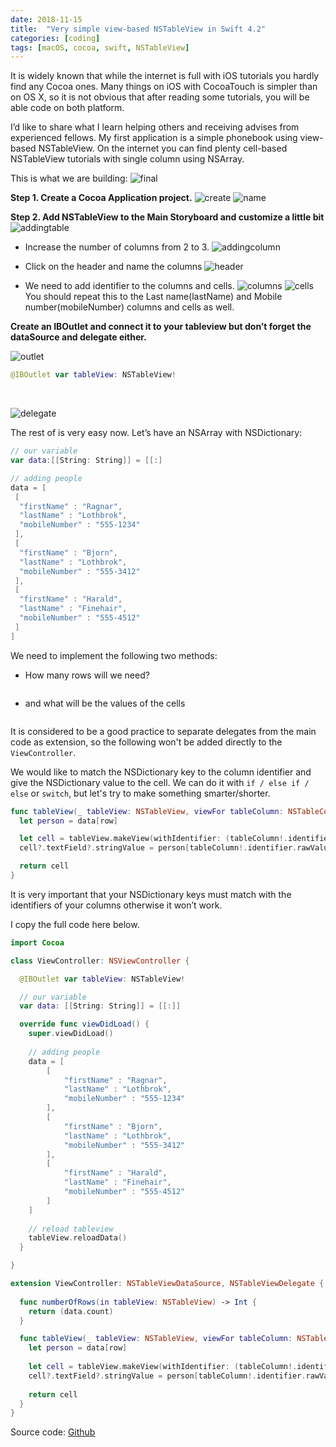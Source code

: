 ```yaml
---
date: 2018-11-15
title:  "Very simple view-based NSTableView in Swift 4.2"
categories: [coding]
tags: [macOS, cocoa, swift, NSTableView]
---
```


It is widely known that while the internet is full with iOS tutorials you hardly find any Cocoa ones. Many things on iOS with CocoaTouch is simpler than on OS X, so it is not obvious that after reading some tutorials, you will be able code on both platform.

I’d like to share what I learn helping others and receiving advises from experienced fellows. My first application is a simple phonebook using view-based NSTableView. On the internet you can find plenty cell-based NSTableView tutorials with single column using NSArray.

This is what we are building:
![final][NSTableview1]

**Step 1. Create a Cocoa Application project.**
![create][NSTableview1-1]
![name][NSTableview1-2]

**Step 2. Add NSTableView to the Main Storyboard and customize a little bit**
![addingtable][NSTableview1-3]

- Increase the number of columns from 2 to 3.
![addingcolumn][NSTableview1-4]

- Click on the header and name the columns
![header][NSTableview1-5]
- We need to add identifier to the columns and cells.
![columns][NSTableview1-6]
![cells][NSTableview1-7]
You should repeat this to the Last name(lastName) and Mobile number(mobileNumber) columns and cells as well.

**Create an IBOutlet and connect it to your tableview but don’t forget the dataSource and delegate either.**

![outlet][NSTableview1-8]

``` swift
@IBOutlet var tableView: NSTableView!
```
<br />

![delegate][NSTableview1-9]


The rest of is very easy now. Let’s have an NSArray with NSDictionary:

``` swift
// our variable
var data:[[String: String]] = [[:]
```

``` swift
// adding people
data = [
 [
  "firstName" : "Ragnar",
  "lastName" : "Lothbrok",
  "mobileNumber" : "555-1234"
 ],
 [
  "firstName" : "Bjorn",
  "lastName" : "Lothbrok",
  "mobileNumber" : "555-3412"
 ],
 [
  "firstName" : "Harald",
  "lastName" : "Finehair",
  "mobileNumber" : "555-4512"
 ]
]
```

We need to implement the following two methods:
- How many rows will we need? <br />
``` numberOfRows(in tableView: NSTableView) -> Int
```
- and what will be the values of the cells <br />
```tableView(_ tableView: NSTableView, viewFor tableColumn: NSTableColumn?, row: Int) -> NSView?
 ```

It is considered to be a good practice to separate delegates from the main code as extension, so the following won't be added directly to the ```ViewController```.

We would like to match the NSDictionary key to the column identifier and give the NSDictionary value to the cell. We can do it with ```if / else if / else``` or ```switch```, but let's try to make something smarter/shorter.  

``` swift
func tableView(_ tableView: NSTableView, viewFor tableColumn: NSTableColumn?, row: Int) -> NSView? {
  let person = data[row]

  let cell = tableView.makeView(withIdentifier: (tableColumn!.identifier), owner: self) as? NSTableCellView
  cell?.textField?.stringValue = person[tableColumn!.identifier.rawValue]!

  return cell
}
```
It is very important that your NSDictionary keys must match with the identifiers of your columns otherwise it won’t work.

I copy the full code here below.
``` swift
import Cocoa

class ViewController: NSViewController {

  @IBOutlet var tableView: NSTableView!

  // our variable
  var data: [[String: String]] = [[:]]

  override func viewDidLoad() {
    super.viewDidLoad()
    
    // adding people
    data = [
        [
            "firstName" : "Ragnar",
            "lastName" : "Lothbrok",
            "mobileNumber" : "555-1234"
        ],
        [
            "firstName" : "Bjorn",
            "lastName" : "Lothbrok",
            "mobileNumber" : "555-3412"
        ],
        [
            "firstName" : "Harald",
            "lastName" : "Finehair",
            "mobileNumber" : "555-4512"
        ]
    ]
    
    // reload tableview
    tableView.reloadData()
  }

}

extension ViewController: NSTableViewDataSource, NSTableViewDelegate {
    
  func numberOfRows(in tableView: NSTableView) -> Int {
    return (data.count)
  }

  func tableView(_ tableView: NSTableView, viewFor tableColumn: NSTableColumn?, row: Int) -> NSView? {
    let person = data[row]
    
    let cell = tableView.makeView(withIdentifier: (tableColumn!.identifier), owner: self) as? NSTableCellView
    cell?.textField?.stringValue = person[tableColumn!.identifier.rawValue]!
    
    return cell
  }
}
```

Source code: [Github](https://github.com/kicsipixel/Cocoa-Samples/tree/master/NSTableView)


[NSTableview1]: /jekyll-uno/images/NSTableView1.png
[NSTableview1-1]: /jekyll-uno/images/NSTableView1-1.png
[NSTableview1-2]: /jekyll-uno/images/NSTableView1-2.png
[NSTableview1-3]: /jekyll-uno/images/NSTableView1-3.png
[NSTableview1-4]: /jekyll-uno/images/NSTableView1-4.png
[NSTableview1-5]: /jekyll-uno/images/NSTableView1-5.png
[NSTableview1-6]: /jekyll-uno/images/NSTableView1-6.png
[NSTableview1-7]: /jekyll-uno/images/NSTableView1-7.png
[NSTableview1-8]: /jekyll-uno/images/NSTableView1-8.gif
[NSTableview1-9]: /jekyll-uno/images/NSTableView1-9.gif